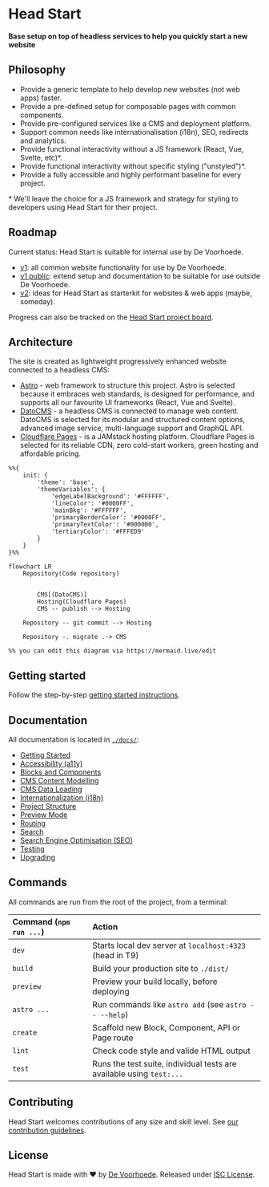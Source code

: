 # Head Start

**Base setup on top of headless services to help you quickly start a new website**

## Philosophy

- Provide a generic template to help develop new websites (not web apps) faster.
- Provide a pre-defined setup for composable pages with common components.
- Provide pre-configured services like a CMS and deployment platform.
- Support common needs like internationalisation (i18n), SEO, redirects and analytics.
- Provide functional interactivity without a JS framework (React, Vue, Svelte, etc)*.
- Provide functional interactivity without specific styling ("unstyled")*.
- Provide a fully accessible and highly performant baseline for every project.

\* We'll leave the choice for a JS framework and strategy for styling to developers using Head Start for their project.

## Roadmap

Current status: Head Start is suitable for internal use by De Voorhoede.

- [v1](https://github.com/voorhoede/head-start/issues?q=is%3Aissue+is%3Aopen+label%3A%22v1%22+): all common website functionality for use by De Voorhoede.
- [v1 public](https://github.com/voorhoede/head-start/issues?q=is%3Aissue+is%3Aopen+label%3A%22v1+public%22+): extend setup and documentation to be suitable for use outside De Voorhoede.
- [v2](https://github.com/voorhoede/head-start/issues/77): ideas for Head Start as starterkit for websites & web apps (maybe, someday).

Progress can also be tracked on the [Head Start project board](https://github.com/orgs/voorhoede/projects/5).

## Architecture

The site is created as lightweight progressively enhanced website connected to a headless CMS:

- [Astro](https://astro.build/) - web framework to structure this project. Astro is selected because it embraces web standards, is designed for performance, and supports all our favourite UI frameworks (React, Vue and Svelte).
- [DatoCMS](https://www.datocms.com/) - a headless CMS is connected to manage web content. DatoCMS is selected for its modular and structured content options, advanced image service, multi-language support and GraphQL API.
- [Cloudflare Pages](https://pages.cloudflare.com/) - is a JAMstack hosting platform. Cloudflare Pages is selected for its reliable CDN, zero cold-start workers, green hosting and affordable pricing.

```mermaid
%%{
    init: {
        'theme': 'base',
        'themeVariables': {
            'edgeLabelBackground': '#FFFFFF',
            'lineColor': '#0000FF',
            'mainBkg': '#FFFFFF',
            'primaryBorderColor': '#0000FF',
            'primaryTextColor': '#000000',
            'tertiaryColor': '#FFFED9'
        }
    }
}%%

flowchart LR
    Repository(Code repository)


        CMS[(DatoCMS)]
        Hosting(Cloudflare Pages)
        CMS -- publish --> Hosting

    Repository -- git commit --> Hosting

    Repository -. migrate .-> CMS

%% you can edit this diagram via https://mermaid.live/edit
```

## Getting started

Follow the step-by-step [getting started instructions](./docs/getting-started.md).

## Documentation

All documentation is located in [`./docs/`](docs/):

- [Getting Started](./docs/getting-started.md)
- [Accessibility (a11y)](./docs/accessibility.md)
- [Blocks and Components](./docs/blocks-and-components.md)
- [CMS Content Modelling](./docs/cms-content-modelling.md)
- [CMS Data Loading](./docs/cms-data-loading.md)
- [Internationalization (i18n)](./docs/i18n.md)
- [Project Structure](./docs/project-structure.md)
- [Preview Mode](./docs/preview-mode.md)
- [Routing](./docs/routing.md)
- [Search](./docs/search.md)
- [Search Engine Optimisation (SEO)](./docs/seo.md)
- [Testing](./docs/testing.md)
- [Upgrading](./docs/upgrading.md)

## Commands

All commands are run from the root of the project, from a terminal:

| Command (`npm run ...`) | Action
|:------------------------| :-----------------------------------------------
| `dev`                   | Starts local dev server at `localhost:4323` (head in T9)
| `build`                 | Build your production site to `./dist/`
| `preview`               | Preview your build locally, before deploying
| `astro ...`             | Run commands like `astro add` (see `astro -- --help`)
| `create`                | Scaffold new Block, Component, API or Page route
| `lint`                  | Check code style and valide HTML output
| `test`                  | Runs the test suite, individual tests are available using `test:...`

## Contributing

Head Start welcomes contributions of any size and skill level. See [our contribution guidelines](./.github/CONTRIBUTING.md).

## License

Head Start is made with ❤️ by [De Voorhoede](https://www.voorhoede.nl/en/).
Released under [ISC License](./LICENSE.md).
